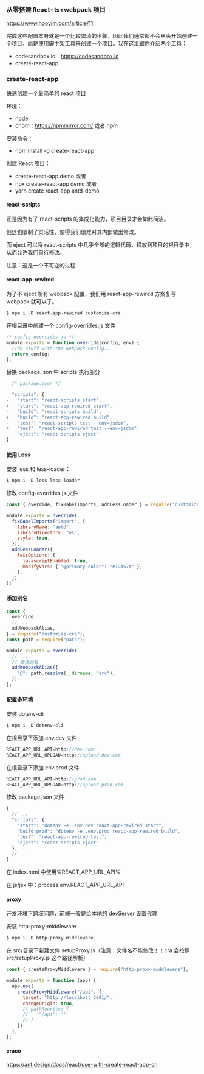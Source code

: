 ### 从零搭建 React+ts+webpack 项目

https://www.hooyim.com/article/11

完成这些配置本身就是一个比较繁琐的步骤，因此我们通常都不会从头开始创建一个项目，而是使用脚手架工具来创建一个项目。我在这里跟你介绍两个工具：

- codesandbox.io：https://codesandbox.io
- create-react-app

### create-react-app

快速创建一个最简单的 react 项目

环境：

- node
- cnpm：https://npmmirror.com/ 或者 npm

安装命令：

- npm install -g create-react-app

创建 React 项目：

- create-react-app demo
  或者
- npx create-react-app demo
  或者
- yarn create react-app antd-demo

#### react-scripts

正是因为有了 react-scripts 的集成化能力，项目目录才会如此简洁。

但这也限制了灵活性，使得我们很难对其内部做出修改。

而 eject 可以将 react-scripts 中几乎全部的逻辑代码，释放到项目的根目录中，从而允许我们自行修改。

注意：这是一个不可逆的过程

#### react-app-rewired

为了不 eject 所有 webpack 配置，我们用 react-app-rewired 方案复写 webpack 就可以了。

```js
$ npm i -D react-app-rewired customize-cra
```

在根目录中创建一个 config-overrides.js 文件

```js
/* config-overrides.js */
module.exports = function override(config, env) {
  //do stuff with the webpack config...
  return config;
};
```

替换 package.json 中 scripts 执行部分

```js
  /* package.json */

  "scripts": {
-   "start": "react-scripts start",
+   "start": "react-app-rewired start",
-   "build": "react-scripts build",
+   "build": "react-app-rewired build",
-   "test": "react-scripts test --env=jsdom",
+   "test": "react-app-rewired test --env=jsdom",
    "eject": "react-scripts eject"
}
```

#### 使用 Less

安装 less 和 less-loader：

```js
$ npm i -D less less-loader
```

修改 config-overrides.js 文件

```js
const { override, fixBabelImports, addLessLoader } = require("customize-cra");

module.exports = override(
  fixBabelImports("import", {
    libraryName: "antd",
    libraryDirectory: "es",
    style: true,
  }),
  addLessLoader({
    lessOptions: {
      javascriptEnabled: true,
      modifyVars: { "@primary-color": "#1DA57A" },
    },
  })
);
```
#### 添加别名

```js
const {
  override,
  // ...
  addWebpackAlias,
} = require("customize-cra");
const path = require("path");

module.exports = override(
  // ...
  // 路径别名
  addWebpackAlias({
    "@": path.resolve(__dirname, "src"),
  })
);
```

#### 配置多环境

安装 dotenv-cli

```js
$ npm i -D dotenv-cli
```

在根目录下添加.env.dev 文件

```js
REACT_APP_URL_API=http://dev.com
REACT_APP_URL_UPLOAD=http://upload.dev.com
```

在根目录下添加.env.prod 文件

```js
REACT_APP_URL_API=http://prod.com
REACT_APP_URL_UPLOAD=http://upload.prod.com
```

修改 package.json 文件

```js
{
  // ...
  "scripts": {
    "start": "dotenv -e .env.dev react-app-rewired start",
    "build:prod": "dotenv -e .env.prod react-app-rewired build",
    "test": "react-app-rewired test",
    "eject": "react-scripts eject"
  },
  // ...
}
```

在 index.html 中使用%REACT_APP_URL_API%

在 js/jsx 中：process.env.REACT_APP_URL_API

#### proxy

开发环境下跨域问题，前端一般是给本地的 devServer 设置代理

安装 http-proxy-middleware

```js
$ npm i -D http-proxy-middleware
```

在 src/目录下新建文件 setupProxy.js（注意：文件名不能修改！！cra 会按照 src/setupProxy.js 这个路径解析）

```js
const { createProxyMiddleware } = require("http-proxy-middleware");

module.exports = function (app) {
  app.use(
    createProxyMiddleware("/api", {
      target: "http://localhost:3001/",
      changeOrigin: true,
      // pathRewrite: {
      //   '^/api': ''
      // }
    })
  );
};
```

#### craco 

https://ant.design/docs/react/use-with-create-react-app-cn
